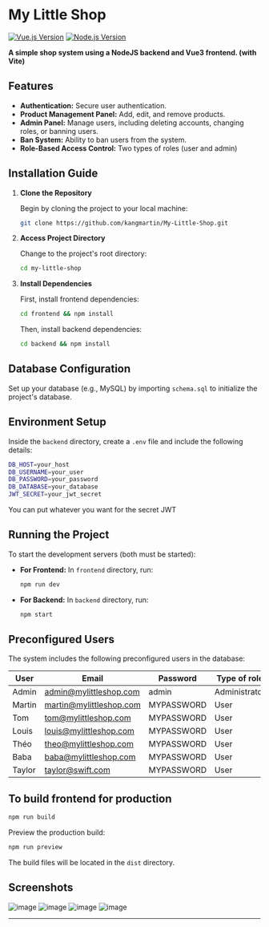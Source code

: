 
# My Little Shop

[![Vue.js Version](https://img.shields.io/badge/vue.js-3-brightgreen.svg)](https://vuejs.org/)
[![Node.js Version](https://img.shields.io/badge/node.js-%3E=20.0.0-brightgreen.svg)](https://nodejs.org/)

**A simple shop system using a NodeJS backend and Vue3 frontend. (with Vite)** 

## Features
- **Authentication:** Secure user authentication.
- **Product Management Panel:** Add, edit, and remove products.
- **Admin Panel:** Manage users, including deleting accounts, changing roles, or banning users.
- **Ban System:** Ability to ban users from the system.
- **Role-Based Access Control:** Two types of roles (user and admin)


## Installation Guide

1. **Clone the Repository**
   
   Begin by cloning the project to your local machine:
   ```bash
   git clone https://github.com/kangmartin/My-Little-Shop.git
   ```

2. **Access Project Directory**

   Change to the project's root directory:
   ```bash
   cd my-little-shop
   ```

3. **Install Dependencies**

   First, install frontend dependencies:
   ```bash
   cd frontend && npm install
   ```
   Then, install backend dependencies:
   ```bash
   cd backend && npm install
   ```

## Database Configuration

Set up your database (e.g., MySQL) by importing `schema.sql` to initialize the project's database.

## Environment Setup

Inside the `backend` directory, create a `.env` file and include the following details:
```bash
DB_HOST=your_host
DB_USERNAME=your_user
DB_PASSWORD=your_password
DB_DATABASE=your_database
JWT_SECRET=your_jwt_secret
```
You can put whatever you want for the secret JWT
## Running the Project

To start the development servers (both must be started):

- **For Frontend:**
  In `frontend` directory, run:

  ```bash
  npm run dev
  ```
- **For Backend:**
  In `backend` directory, run:
  ```bash
  npm start
  ```

## Preconfigured Users

The system includes the following preconfigured users in the database:

| User  | Email               | Password    | Type of role |
|-------|---------------------|-------------|--------------|
| Admin | admin@mylittleshop.com | admin | Administrator|
| Martin| martin@mylittleshop.com | MYPASSWORD | User |
| Tom   | tom@mylittleshop.com   | MYPASSWORD | User |
| Louis | louis@mylittleshop.com | MYPASSWORD | User |
| Théo  | theo@mylittleshop.com  | MYPASSWORD | User |
| Baba  | baba@mylittleshop.com  | MYPASSWORD | User |
| Taylor| taylor@swift.com      | MYPASSWORD | User |


## To build frontend for production
   
   ```bash
   npm run build
   ```
   Preview the production build:
   ```bash
   npm run preview
   ```
   The build files will be located in the `dist` directory.

## Screenshots

![image](https://github.com/kangmartin/My-Little-Shop/assets/88689251/b191dd9c-3e22-4c02-b41a-cca808366549)
![image](https://github.com/kangmartin/My-Little-Shop/assets/88689251/2f254e1b-8035-4a5b-9113-621cb32ea58c)
![image](https://github.com/kangmartin/My-Little-Shop/assets/88689251/c87ac3a8-eee5-4d87-897f-eb2cd8b59c33)
![image](https://github.com/kangmartin/My-Little-Shop/assets/88689251/999bb214-c298-4df3-aa89-0d91a945c1c8)

---
